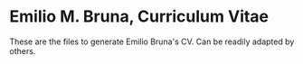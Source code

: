 # Emilio M. Bruna, Curriculum Vitae

These are the files to generate Emilio Bruna's CV. Can be readily adapted by others.
